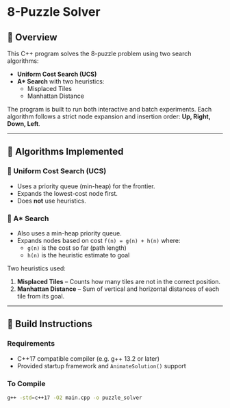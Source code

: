 # 8-Puzzle Solver

## 📌 Overview
This C++ program solves the 8-puzzle problem using two search algorithms:
- **Uniform Cost Search (UCS)**
- **A\* Search** with two heuristics:
  - Misplaced Tiles
  - Manhattan Distance

The program is built to run both interactive and batch experiments. Each algorithm follows a strict node expansion and insertion order: **Up, Right, Down, Left**.

---

## 🧠 Algorithms Implemented

### 🔹 Uniform Cost Search (UCS)
- Uses a priority queue (min-heap) for the frontier.
- Expands the lowest-cost node first.
- Does **not** use heuristics.

### 🔹 A\* Search
- Also uses a min-heap priority queue.
- Expands nodes based on cost `f(n) = g(n) + h(n)` where:
  - `g(n)` is the cost so far (path length)
  - `h(n)` is the heuristic estimate to goal

Two heuristics used:
1. **Misplaced Tiles** – Counts how many tiles are not in the correct position.
2. **Manhattan Distance** – Sum of vertical and horizontal distances of each tile from its goal.

---

## 🔧 Build Instructions

### Requirements
- C++17 compatible compiler (e.g. g++ 13.2 or later)
- Provided startup framework and `AnimateSolution()` support

### To Compile
```bash
g++ -std=c++17 -O2 main.cpp -o puzzle_solver
